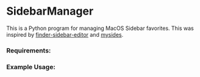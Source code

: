 # SidebarManager

This is a Python program for managing MacOS Sidebar favorites. This was inspired by [finder-sidebar-editor](https://github.com/Ajordat/finder-sidebar-editor/tree/master) and [mysides](https://github.com/mosen/mysides).

### Requirements:

### Example Usage:
